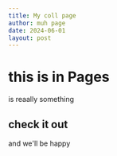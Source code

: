```yaml
---
title: My coll page
author: muh page
date: 2024-06-01
layout: post
---
```

# this is in Pages
is reaally something
## check it out
and we'll be happy
